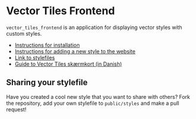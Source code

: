# Vector Tiles Frontend

`vector_tiles_frontend` is an application for displaying vector styles with custom styles.

- [Instructions for installation](https://github.com/SDFIdk/vector_tiles_frontend/blob/main/docs/tutorials/installing.md)
- [Instructions for adding a new style to the website](https://github.com/SDFIdk/vector_tiles_frontend/blob/main/docs/tutorials/addStyle.md)
- [Link to stylefiles](https://github.com/SDFIdk/vector_tiles_frontend/blob/main/public/styles)
- [Guide to Vector Tiles skærmkort (in Danish)](https://github.com/SDFIdk/vector_tiles_frontend/blob/main/vejledning.md)

## Sharing your stylefile
Have you created a cool new style that you want to share with others? Fork the repository, add your own stylefile to `public/styles` and make a pull request!
